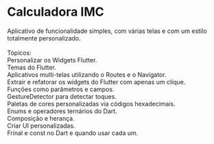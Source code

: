 # Calculadora IMC 
Aplicativo de funcionalidade simples, com várias telas e com um estilo totalmente personalizado.<br />
<br />
Tópicos:<br />
Personalizar os Widgets Flutter.<br />
Temas do Flutter.<br />
Aplicativos multi-telas utilizando o Routes e o Navigator.<br />
Extrair e refatorar os widgets do Flutter com apenas um clique.<br />
Funções como parâmetros e campos.<br />
GestureDetector para detectar toques.<br />
Paletas de cores personalizadas via códigos hexadecimais.<br />
Enums e operadores ternários do Dart.<br />
Composição e herança.<br />
Criar UI personalizadas.<br />
Frinal e const no Dart e quando usar cada um.<br />

